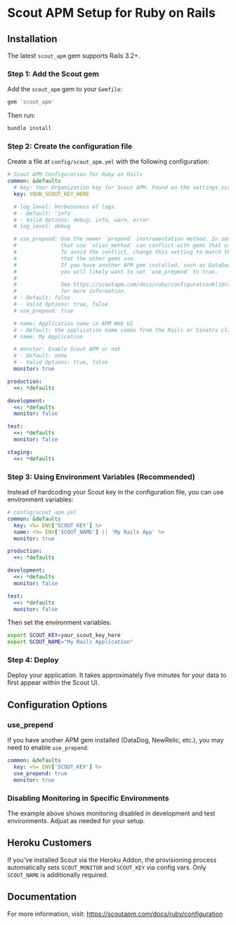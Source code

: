 # Scout APM Setup for Ruby on Rails

## Installation

The latest `scout_apm` gem supports Rails 3.2+.

### Step 1: Add the Scout gem

Add the `scout_apm` gem to your `Gemfile`:

```ruby
gem 'scout_apm'
```

Then run:

```bash
bundle install
```

### Step 2: Create the configuration file

Create a file at `config/scout_apm.yml` with the following configuration:

```yaml
# Scout APM Configuration for Ruby on Rails
common: &defaults
  # key: Your Organization key for Scout APM. Found on the settings screen.
  key: YOUR_SCOUT_KEY_HERE

  # log_level: Verboseness of logs.
  # - Default: 'info'
  # - Valid Options: debug, info, warn, error
  # log_level: debug

  # use_prepend: Use the newer `prepend` instrumentation method. In some cases, gems
  #              that use `alias_method` can conflict with gems that use `prepend`.
  #              To avoid the conflict, change this setting to match the method
  #              that the other gems use.
  #              If you have another APM gem installed, such as DataDog or NewRelic,
  #              you will likely want to set `use_prepend` to true.
  #
  #              See https://scoutapm.com/docs/ruby/configuration#library-instrumentation-method
  #              for more information.
  # - Default: false
  # - Valid Options: true, false
  # use_prepend: true

  # name: Application name in APM Web UI
  # - Default: the application name comes from the Rails or Sinatra class name
  # name: My Application

  # monitor: Enable Scout APM or not
  # - Default: none
  # - Valid Options: true, false
  monitor: true

production:
  <<: *defaults

development:
  <<: *defaults
  monitor: false

test:
  <<: *defaults
  monitor: false

staging:
  <<: *defaults
```

### Step 3: Using Environment Variables (Recommended)

Instead of hardcoding your Scout key in the configuration file, you can use environment variables:

```yaml
# config/scout_apm.yml
common: &defaults
  key: <%= ENV['SCOUT_KEY'] %>
  name: <%= ENV['SCOUT_NAME'] || 'My Rails App' %>
  monitor: true

production:
  <<: *defaults

development:
  <<: *defaults
  monitor: false

test:
  <<: *defaults
  monitor: false
```

Then set the environment variables:

```bash
export SCOUT_KEY=your_scout_key_here
export SCOUT_NAME="My Rails Application"
```

### Step 4: Deploy

Deploy your application. It takes approximately five minutes for your data to first appear within the Scout UI.

## Configuration Options

### use_prepend

If you have another APM gem installed (DataDog, NewRelic, etc.), you may need to enable `use_prepend`:

```yaml
common: &defaults
  key: <%= ENV['SCOUT_KEY'] %>
  use_prepend: true
  monitor: true
```

### Disabling Monitoring in Specific Environments

The example above shows monitoring disabled in development and test environments. Adjust as needed for your setup.

## Heroku Customers

If you've installed Scout via the Heroku Addon, the provisioning process automatically sets `SCOUT_MONITOR` and `SCOUT_KEY` via config vars. Only `SCOUT_NAME` is additionally required.

## Documentation

For more information, visit: https://scoutapm.com/docs/ruby/configuration
